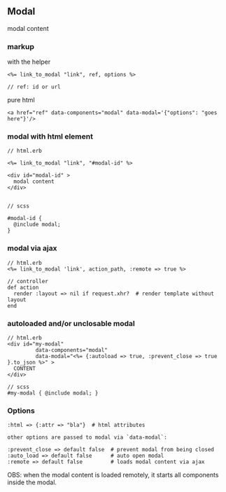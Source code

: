 ## Modal

modal content

### markup

with the helper
```
<%= link_to_modal "link", ref, options %>

// ref: id or url
```

pure html
```
<a href="ref" data-components="modal" data-modal='{"options": "goes here"}'/>
```

### modal with html element

```
// html.erb

<%= link_to_modal "link", "#modal-id" %>

<div id="modal-id" >
  modal content
</div>


// scss

#modal-id {
  @include modal;
}
```

### modal via ajax

```
// html.erb
<%= link_to_modal 'link', action_path, :remote => true %>

// controller
def action
  render :layout => nil if request.xhr?  # render template without layout
end
```

### autoloaded and/or unclosable modal

```
// html.erb
<div id="my-modal"
         data-components="modal"
         data-modal="<%= {:autoload => true, :prevent_close => true }.to_json %>" >
  CONTENT
</div>

// scss
#my-modal { @include modal; }
```

### Options

```
:html => {:attr => "bla"}  # html attributes

other options are passed to modal via `data-modal`:

:prevent_close => default false  # prevent modal from being closed
:auto_load => default false      # auto open modal
:remote => default false         # loads modal content via ajax
```

OBS: when the modal content is loaded remotely, it starts all components inside the modal.

